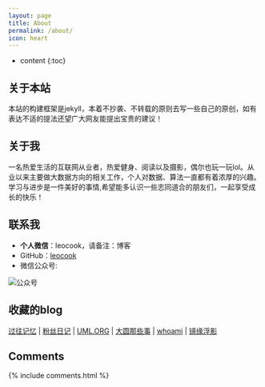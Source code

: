 ```yaml
---
layout: page
title: About
permalink: /about/
icon: heart
---
```


* content
{:toc}

## 关于本站

本站的构建框架是jekyll，本着不抄袭、不转载的原则去写一些自己的原创，如有表达不适的提法还望广大网友能提出宝贵的建议！


## 关于我

一名热爱生活的互联网从业者，热爱健身、阅读以及摄影，偶尔也玩一玩lol。从业以来主要做大数据方向的相关工作，个人对数据、算法一直都有着浓厚的兴趣。学习与进步是一件美好的事情,希望能多认识一些志同道合的朋友们，一起享受成长的快乐！

## 联系我

* **个人微信**：leocook，请备注：博客
* GitHub：[leocook](https://github.com/leocook)
* 微信公众号: 

![公众号](http://7xriy2.com1.z0.glb.clouddn.com/leocook.jpg)


## 收藏的blog
[过往记忆](https://www.iteblog.com/) | [粉丝日记](http://blog.fens.me/) | [UML.ORG](http://www.uml.org.cn/) | [大圆那些事](http://www.cnblogs.com/panfeng412/) | [whoami](http://www.itweet.cn/) | [镜缘浮影](http://soft.dog/)



## Comments

{% include comments.html %}
